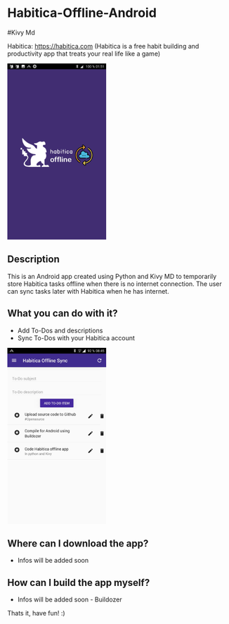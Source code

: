 # Habitica-Offline-Android
#Kivy Md

Habitica: https://habitica.com (Habitica is a free habit building and productivity app that treats your real life like a game)

<img src="https://raw.githubusercontent.com/Aekschen/Habitica-Offline-Android/master/docs/splashscreen.jpg" height="400" alt="splashscreen">

Description
-----------

This is an Android app created using Python and Kivy MD to temporarily store Habitica tasks offline when there is no internet connection. The user can sync tasks later with Habitica when he has internet.

What you can do with it?
----------------------
* Add To-Dos and descriptions
* Sync To-Dos with your Habitica account

<img src="https://raw.githubusercontent.com/Aekschen/Habitica-Offline-Android/master/docs/sync.jpg" height="400" alt="sync">

Where can I download the app?
----------------------
* Infos will be added soon

How can I build the app myself?
----------------------
* Infos will be added soon - Buildozer


Thats it, have fun! :)
